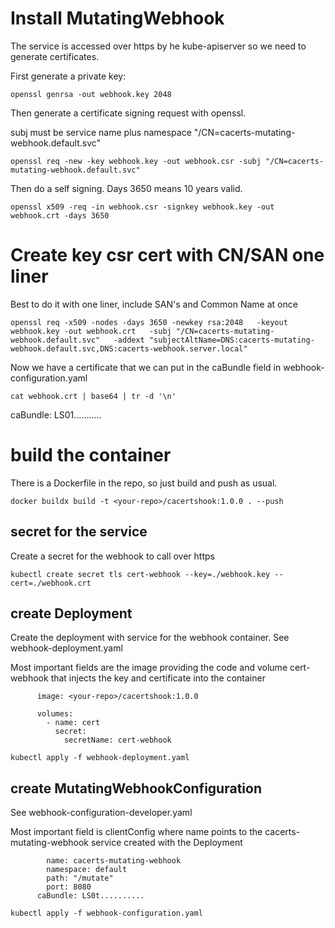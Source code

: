 # Install MutatingWebhook

The service is accessed over https by he kube-apiserver so we need to generate certificates.

First generate a private key:

```
openssl genrsa -out webhook.key 2048
```

Then generate a certificate signing request with openssl.

subj must be service name plus namespace "/CN=cacerts-mutating-webhook.default.svc"

```
openssl req -new -key webhook.key -out webhook.csr -subj "/CN=cacerts-mutating-webhook.default.svc" 
```

Then do a self signing. Days 3650 means 10 years valid.

```
openssl x509 -req -in webhook.csr -signkey webhook.key -out webhook.crt -days 3650
```

# Create key csr cert with CN/SAN one liner

Best to do it with one liner, include SAN's and Common Name at once

```
openssl req -x509 -nodes -days 3650 -newkey rsa:2048   -keyout webhook.key -out webhook.crt   -subj "/CN=cacerts-mutating-webhook.default.svc"   -addext "subjectAltName=DNS:cacerts-mutating-webhook.default.svc,DNS:cacerts-webhook.server.local"
```

Now we have a certificate that we can put in the caBundle field in webhook-configuration.yaml

```
cat webhook.crt | base64 | tr -d '\n'
```

caBundle: LS01...........

# build the container

There is a Dockerfile in the repo, so just build and push as usual.

```
docker buildx build -t <your-repo>/cacertshook:1.0.0 . --push
```

## secret for the service

Create a secret for the webhook to call over https

```
kubectl create secret tls cert-webhook --key=./webhook.key --cert=./webhook.crt
```

## create Deployment

Create the deployment with service for the webhook container. See webhook-deployment.yaml

Most important fields are the image providing the code and volume cert-webhook that injects the key and certificate into the container

```
      image: <your-repo>/cacertshook:1.0.0

      volumes:
        - name: cert
          secret:
            secretName: cert-webhook
```

```
kubectl apply -f webhook-deployment.yaml
```

## create MutatingWebhookConfiguration

See webhook-configuration-developer.yaml

Most important field is clientConfig where name points to the cacerts-mutating-webhook service created with the Deployment

```
        name: cacerts-mutating-webhook
        namespace: default
        path: "/mutate"
        port: 8080
      caBundle: LS0t..........
```

```
kubectl apply -f webhook-configuration.yaml
```
